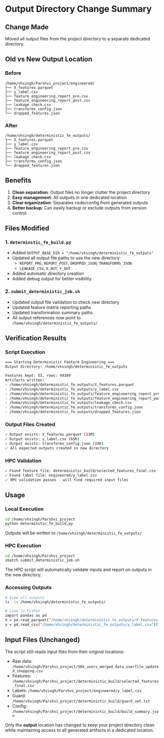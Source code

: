# Output Directory Change Summary

## Change Made
Moved all output files from the project directory to a separate dedicated directory.

## Old vs New Output Location

### Before
```
/home/vhsingh/Parshvi_project/engineered/
├── X_features.parquet
├── y_label.csv
├── feature_engineering_report_pre.csv
├── feature_engineering_report_post.csv
├── leakage_check.csv
├── transforms_config.json
└── dropped_features.json
```

### After
```
/home/vhsingh/deterministic_fe_outputs/
├── X_features.parquet
├── y_label.csv
├── feature_engineering_report_pre.csv
├── feature_engineering_report_post.csv
├── leakage_check.csv
├── transforms_config.json
└── dropped_features.json
```

## Benefits
1. **Clean separation**: Output files no longer clutter the project directory
2. **Easy management**: All outputs in one dedicated location
3. **Clear organization**: Separates code/config from generated outputs
4. **Better backup**: Can easily backup or exclude outputs from version control

## Files Modified

### 1. `determinstic_fe_build.py`
- Added `OUTPUT_BASE_DIR = "/home/vhsingh/deterministic_fe_outputs"`
- Updated all output file paths to use the new directory:
  - `REPORT_PRE`, `REPORT_POST`, `DROPPED_JSON`, `TRANSFORMS_JSON`
  - `LEAKAGE_CSV`, `X_OUT`, `Y_OUT`
- Added automatic directory creation
- Added debug output for better visibility

### 2. `submit_deterministic_job.sh`
- Updated output file validation to check new directory
- Updated feature matrix reporting paths
- Updated transformation summary paths
- All output references now point to `/home/vhsingh/deterministic_fe_outputs/`

## Verification Results

### Script Execution
```bash
=== Starting Deterministic Feature Engineering ===
Output directory: /home/vhsingh/deterministic_fe_outputs

Features kept: 53, rows: 49389
Artifacts written:
- /home/vhsingh/deterministic_fe_outputs/X_features.parquet
- /home/vhsingh/deterministic_fe_outputs/y_label.csv
- /home/vhsingh/deterministic_fe_outputs/feature_engineering_report_pre.csv
- /home/vhsingh/deterministic_fe_outputs/feature_engineering_report_post.csv
- /home/vhsingh/deterministic_fe_outputs/leakage_check.csv
- /home/vhsingh/deterministic_fe_outputs/transforms_config.json
- /home/vhsingh/deterministic_fe_outputs/dropped_features.json
```

### Output Files Created
```bash
✓ Output exists: X_features.parquet (11M)
✓ Output exists: y_label.csv (65K)  
✓ Output exists: transforms_config.json (33K)
✅ All expected outputs created in new directory
```

### HPC Validation
```bash
✓ Found feature file: deterministic_build/selected_features_final.csv
✓ Found label file: engineered/y_label.csv
✅ HPC validation passes - will find required input files
```

## Usage

### Local Execution
```bash
cd /home/vhsingh/Parshvi_project
python determinstic_fe_build.py
```
Outputs will be written to `/home/vhsingh/deterministic_fe_outputs/`

### HPC Execution  
```bash
cd /home/vhsingh/Parshvi_project
sbatch submit_deterministic_job.sh
```
The HPC script will automatically validate inputs and report on outputs in the new directory.

### Accessing Outputs
```bash
# View all outputs
ls -la /home/vhsingh/deterministic_fe_outputs/

# Load in Python
import pandas as pd
X = pd.read_parquet("/home/vhsingh/deterministic_fe_outputs/X_features.parquet")
y = pd.read_csv("/home/vhsingh/deterministic_fe_outputs/y_label.csv")["label"]
```

## Input Files (Unchanged)
The script still reads input files from their original locations:
- Raw data: `/home/vhsingh/Parshvi_project/50k_users_merged_data_userfile_updated_shopping.csv`
- Features: `/home/vhsingh/Parshvi_project/deterministic_build/selected_features_final.csv`
- Labels: `/home/vhsingh/Parshvi_project/engineered/y_label.csv`
- Guard: `/home/vhsingh/Parshvi_project/deterministic_build/guard_set.txt`
- Config: `/home/vhsingh/Parshvi_project/deterministic_build/build_summary.json`

Only the **output** location has changed to keep your project directory clean while maintaining access to all generated artifacts in a dedicated location.
